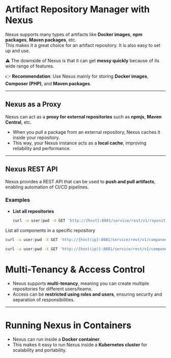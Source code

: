 # Artifact Repository Manager with Nexus

Nexus supports many types of artifacts like **Docker images**, **npm packages**, **Maven packages**, etc.  
This makes it a great choice for an artifact repository. It is also easy to set up and use.

⚠️ The downside of Nexus is that it can get **messy quickly** because of its wide range of features.

👉 **Recommendation**: Use Nexus mainly for storing **Docker images**, **Composer (PHP)**, and **Maven packages**.

---

## Nexus as a Proxy

Nexus can act as a **proxy for external repositories** such as **npmjs**, **Maven Central**, etc.

- When you pull a package from an external repository, Nexus caches it inside your repository.
- This way, your Nexus instance acts as a **local cache**, improving reliability and performance.

---

## Nexus REST API

Nexus provides a REST API that can be used to **push and pull artifacts**, enabling automation of CI/CD pipelines.

### Examples

- **List all repositories**
  ```bash
  curl -u user:pwd -X GET 'http://{host}:8081/service/rest/v1/repositories'
  ```


List all components in a specific repository
```bash
curl -u user:pwd -X GET 'http://{host(ip}:8081/service/rest/v1/components?repository=<INSERT_REPO>'

curl -u user:pwd -X GET 'http://{host(ip)}:8081/service/rest/v1/components/<ID>'

```

# Multi-Tenancy & Access Control

- Nexus supports **multi-tenancy**, meaning you can create multiple repositories for different users/teams.  
- Access can be **restricted using roles and users**, ensuring security and separation of responsibilities.

---

# Running Nexus in Containers

- Nexus can run inside a **Docker container**.  
- This makes it easy to run Nexus inside a **Kubernetes cluster** for scalability and portability.
